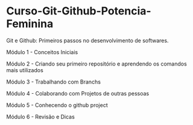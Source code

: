 # Curso-Git-Github-Potencia-Feminina

Git e Github: Primeiros passos no desenvolvimento de softwares.

Módulo 1 - Conceitos Iniciais

Módulo 2 - Criando seu primeiro repositório e aprendendo os comandos mais utilizados

Módulo 3 - Trabalhando com Branchs

Módulo 4 - Colaborando com Projetos de outras pessoas

Módulo 5 - Conhecendo o github project

Módulo 6 - Revisão e Dicas


